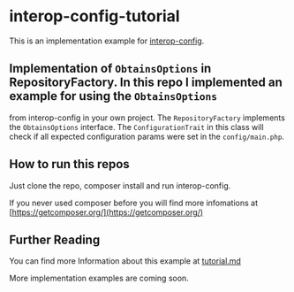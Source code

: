 # interop-config-tutorial
This is an implementation example for [interop-config](https://github.com/sandrokeil/interop-config).

## Implementation of `ObtainsOptions` in RepositoryFactory. In this repo I implemented an example for using the `ObtainsOptions` 
from interop-config in your own project. The `RepositoryFactory` implements the `ObtainsOptions` interface. 
The `ConfigurationTrait`  in this class will check if all expected configuration params were set in the `config/main.php`. 

## How to run this repos
Just clone the repo, composer install and run interop-config. 

If you never used composer before you will find more infomations at [https://getcomposer.org/](https://getcomposer.org/)

## Further Reading
You can find more Information about this example at [tutorial.md](https://github.com/sandrokeil/interop-config/blob/master/doc/book/tutorial.md)


More implementation examples are coming soon.
